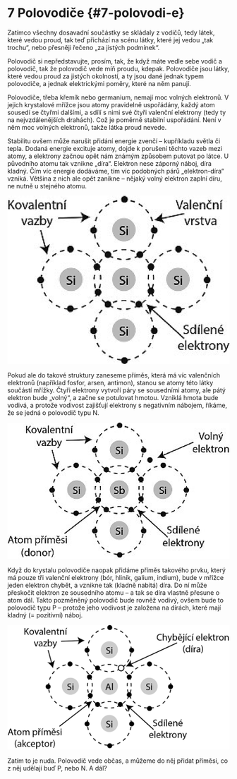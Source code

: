 # 7 Polovodiče {#7-polovodi-e}

Zatímco všechny dosavadní součástky se skládaly z vodičů, tedy látek, které vedou proud, tak teď přichází na scénu látky, které jej vedou „tak trochu“, nebo přesněji řečeno „za jistých podmínek“.

Polovodič si nepředstavujte, prosím, tak, že když máte vedle sebe vodič a polovodič, tak že polovodič vede míň proudu, kdepak. Polovodiče jsou látky, které vedou proud za jistých okolností, a ty jsou dané jednak typem polovodiče, a jednak elektrickými poměry, které na něm panují.

Polovodiče, třeba křemík nebo germanium, nemají moc volných elektronů. V jejich krystalové mřížce jsou atomy pravidelně uspořádány, každý atom sousedí se čtyřmi dalšími, a sdílí s nimi své čtyři valenční elektrony (tedy ty na nejvzdálenějších drahách). Což je poměrně stabilní uspořádání. Není v něm moc volných elektronů, takže látka proud nevede.

Stabilitu ovšem může narušit přidání energie zvenčí – kupříkladu světla či tepla. Dodaná energie excituje atomy, dojde k porušení těchto vazeb mezi atomy, a elektrony začnou opět nám známým způsobem putovat po látce. U původního atomu tak vznikne „díra“. Elektron nese záporný náboj, díra kladný. Čím víc energie dodáváme, tím víc podobných párů „elektron-díra“ vzniká. Většina z nich ale opět zanikne – nějaký volný elektron zaplní díru, ne nutně u stejného atomu.

![85-0.png](images/000124.png)

Pokud ale do takové struktury zaneseme příměs, která má víc valenčních elektronů (například fosfor, arsen, antimon), stanou se atomy této látky součástí mřížky. Čtyři elektrony vytvoří páry se sousedními atomy, ale pátý elektron bude „volný“, a začne se potulovat hmotou. Vzniklá hmota bude vodivá, a protože vodivost zajišťují elektrony s negativním nábojem, říkáme, že se jedná o polovodič typu N.

![85-1.png](images/000270.png)

Když do krystalu polovodiče naopak přidáme příměs takového prvku, který má pouze tři valenční elektrony (bór, hliník, galium, indium), bude v mřížce jeden elektron chybět, a vznikne tak (kladně nabitá) díra. Do ní může přeskočit elektron ze sousedního atomu – a tak se díra vlastně přesune o atom dál. Takto pozměněný polovodič bude rovněž vodivý, ovšem bude to polovodič typu P – protože jeho vodivost je založena na dírách, které mají kladný (= pozitivní) náboj.

![85-2.png](images/000321.png)

Zatím to je nuda. Polovodič vede občas, a můžeme do něj přidat příměsi, co z něj udělají buď P, nebo N. A dál?